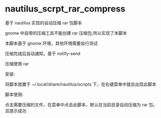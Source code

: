 # nautilus_scrpt_rar_compress

基于 nautilus 实现的自动压缩 rar 包脚本

gnome 中自带的压缩工具不能创建 rar 压缩包,所以实现了本脚本

本脚本基于 gnome 环境，其他环境需要自行测试

压缩完成后自动通知，基于 notify-send

压缩使用 rar

安装:

将脚本放置于 ~/.local/share/nautilus/scripts 下，在右键菜单中就会出现此脚本

脚本使用:

点击需要压缩的文件，在菜单中点击此脚本，默认在当前目录自动压缩为 rar 包，且提示成功
